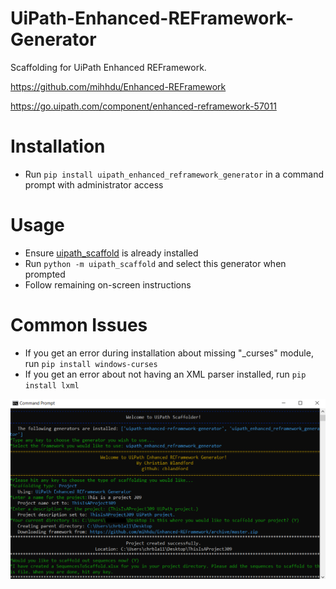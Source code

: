 # UiPath-Enhanced-REFramework-Generator
Scaffolding for UiPath Enhanced REFramework.

https://github.com/mihhdu/Enhanced-REFramework

https://go.uipath.com/component/enhanced-reframework-57011

# Installation
* Run `pip install uipath_enhanced_reframework_generator` in a command prompt with administrator access

# Usage
* Ensure [uipath_scaffold](https://github.com/christianblandford/UiPath-Scaffold) is already installed
* Run `python -m uipath_scaffold` and select this generator when prompted
* Follow remaining on-screen instructions

# Common Issues
* If you get an error during installation about missing "_curses" module, run `pip install windows-curses`
* If you get an error about not having an XML parser installed, run `pip install lxml`

![Screenshot of program](https://raw.githubusercontent.com/christianblandford/UiPath-Enhanced-REFramework-Generator/master/uipath_enhanced_reframework_generator.PNG)
